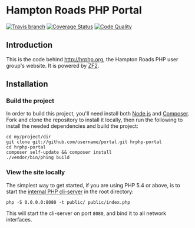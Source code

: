 Hampton Roads PHP Portal
==========================
[![Travis branch](https://img.shields.io/travis/hrphp/portal.svg?style=flat)](https://travis-ci.org/hrphp/portal) [![Coverage Status](http://img.shields.io/scrutinizer/coverage/g/hrphp/portal.svg?style=flat)](https://scrutinizer-ci.com/g/hrphp/portal/?branch=master) [![Code Quality](http://img.shields.io/scrutinizer/g/hrphp/portal.svg?style=flat)](https://scrutinizer-ci.com/g/hrphp/portal/?branch=master)

Introduction
------------
This is the code behind http://hrphp.org, the Hampton Roads PHP user group's website. It is powered by [ZF2](http://framework.zend.com/manual/2.0/en/user-guide/overview.html).

Installation
------------
### Build the project
In order to build this project, you'll need install both [Node.js](http://nodejs.org/) and [Composer](http://getcomposer.org). Fork and clone the repository to install it locally, then run the following to install the needed dependencies and build the project:

    cd my/project/dir
    git clone git://github.com/username/portal.git hrphp-portal
    cd hrphp-portal
    composer self-update && composer install
    ./vendor/bin/phing build 

### View the site locally
The simplest way to get started, if you are using PHP 5.4 or above, is to start the [internal PHP cli-server](http://php.net/manual/en/features.commandline.webserver.php) in the root directory:

    php -S 0.0.0.0:8080 -t public/ public/index.php

This will start the cli-server on port `8080`, and bind it to all network interfaces.

